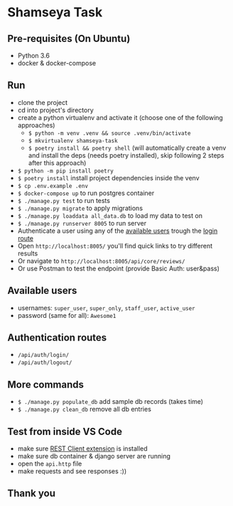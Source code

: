 # Shamseya  Task

## Pre-requisites (On Ubuntu)

- Python 3.6
- docker & docker-compose

## Run

- clone the project
- cd into project's directory
- create a python virtualenv and activate it (choose one of the following approaches)
  - `$ python -m venv .venv && source .venv/bin/activate`
  - `$ mkvirtualenv shamseya-task`
  - `$ poetry install && poetry shell` (will automatically create a venv and install the deps (needs poetry installed), skip following 2 steps after this approach)
- `$ python -m pip install poetry`
- `$ poetry install` install project dependencies inside the venv
- `$ cp .env.example .env`
- `$ docker-compose up` to run postgres container
- `$ ./manage.py test` to run tests
- `$ ./manage.py migrate` to apply migrations
- `$ ./manage.py loaddata all_data.db` to load my data to test on
- `$ ./manage.py runserver 8005` to run server
- Authenticate a user using any of the [available users](#available-users) trough the [login route](#authentication-routes)
- Open `http://localhost:8005/` you'll find quick links to try different results
- Or navigate to `http://localhost:8005/api/core/reviews/`
- Or use Postman to test the endpoint (provide Basic Auth: user&pass)

## Available users

- usernames: `super_user`, `super_only`, `staff_user`, `active_user`
- password (same for all): `Awesome1`

## Authentication routes

- `/api/auth/login/`
- `/api/auth/logout/`

## More commands

- `$ ./manage.py populate_db` add sample db records (takes time)
- `$ ./manage.py clean_db` remove all db entries

## Test from inside VS Code

- make sure [REST Client extension](https://marketplace.visualstudio.com/items?itemName=humao.rest-client) is installed
- make sure db container & django server are running
- open the `api.http` file
- make requests and see responses :))

## Thank you
